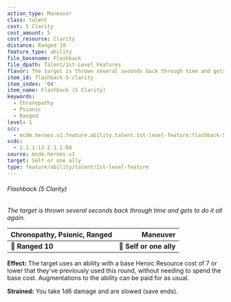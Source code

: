 ```yaml
---
action_type: Maneuver
class: talent
cost: 5 Clarity
cost_amount: 5
cost_resource: Clarity
distance: Ranged 10
feature_type: ability
file_basename: Flashback
file_dpath: Talent/1st-Level Features
flavor: The target is thrown several seconds back through time and gets to do it all again.
item_id: flashback-5-clarity
item_index: '04'
item_name: Flashback (5 Clarity)
keywords:
  - Chronopathy
  - Psionic
  - Ranged
level: 1
scc:
  - mcdm.heroes.v1:feature.ability.talent.1st-level-feature:flashback-5-clarity
scdc:
  - 1.1.1:13.2.1.1:04
source: mcdm.heroes.v1
target: Self or one ally
type: feature/ability/talent/1st-level-feature
---
```


###### Flashback (5 Clarity)

*The target is thrown several seconds back through time and gets to do it all again.*

| **Chronopathy, Psionic, Ranged** |            **Maneuver** |
| -------------------------------- | ----------------------: |
| **📏 Ranged 10**                 | **🎯 Self or one ally** |

**Effect:** The target uses an ability with a base Heroic Resource cost of 7 or lower that they've previously used this round, without needing to spend the base cost. Augmentations to the ability can be paid for as usual.

**Strained:** You take 1d6 damage and are slowed (save ends).
